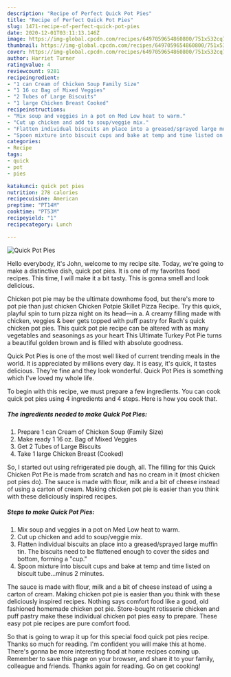 ```yaml
---
description: "Recipe of Perfect Quick Pot Pies"
title: "Recipe of Perfect Quick Pot Pies"
slug: 1471-recipe-of-perfect-quick-pot-pies
date: 2020-12-01T03:11:13.146Z
image: https://img-global.cpcdn.com/recipes/6497059654860800/751x532cq70/quick-pot-pies-recipe-main-photo.jpg
thumbnail: https://img-global.cpcdn.com/recipes/6497059654860800/751x532cq70/quick-pot-pies-recipe-main-photo.jpg
cover: https://img-global.cpcdn.com/recipes/6497059654860800/751x532cq70/quick-pot-pies-recipe-main-photo.jpg
author: Harriet Turner
ratingvalue: 4
reviewcount: 9281
recipeingredient:
- "1 can Cream of Chicken Soup Family Size"
- "1 16 oz Bag of Mixed Veggies"
- "2 Tubes of Large Biscuits"
- "1 large Chicken Breast Cooked"
recipeinstructions:
- "Mix soup and veggies in a pot on Med Low heat to warm."
- "Cut up chicken and add to soup/veggie mix."
- "Flatten individual biscuits an place into a greased/sprayed large muffin tin. The biscuits need to be flattened enough to cover the sides and bottom, forming a &#34;cup.&#34;"
- "Spoon mixture into biscuit cups and bake at temp and time listed on biscuit tube...minus 2 minutes."
categories:
- Recipe
tags:
- quick
- pot
- pies

katakunci: quick pot pies 
nutrition: 278 calories
recipecuisine: American
preptime: "PT14M"
cooktime: "PT53M"
recipeyield: "1"
recipecategory: Lunch

---
```



![Quick Pot Pies](https://img-global.cpcdn.com/recipes/6497059654860800/751x532cq70/quick-pot-pies-recipe-main-photo.jpg)

Hello everybody, it's John, welcome to my recipe site. Today, we're going to make a distinctive dish, quick pot pies. It is one of my favorites food recipes. This time, I will make it a bit tasty. This is gonna smell and look delicious.

Chicken pot pie may be the ultimate downhome food, but there&#39;s more to pot pie than just chicken Chicken Potpie Skillet Pizza Recipe. Try this quick, playful spin to turn pizza night on its head—in a. A creamy filling made with chicken, veggies &amp; beer gets topped with puff pastry for Rach&#39;s quick chicken pot pies. This quick pot pie recipe can be altered with as many vegetables and seasonings as your heart This Ultimate Turkey Pot Pie turns a beautiful golden brown and is filled with absolute goodness.

Quick Pot Pies is one of the most well liked of current trending meals in the world. It is appreciated by millions every day. It is easy, it's quick, it tastes delicious. They're fine and they look wonderful. Quick Pot Pies is something which I've loved my whole life.


To begin with this recipe, we must prepare a few ingredients. You can cook quick pot pies using 4 ingredients and 4 steps. Here is how you cook that.

<!--inarticleads1-->

##### The ingredients needed to make Quick Pot Pies:

1. Prepare 1 can Cream of Chicken Soup (Family Size)
1. Make ready 1 16 oz. Bag of Mixed Veggies
1. Get 2 Tubes of Large Biscuits
1. Take 1 large Chicken Breast (Cooked)


So, I started out using refrigerated pie dough, all. The filling for this Quick Chicken Pot Pie is made from scratch and has no cream in it (most chicken pot pies do). The sauce is made with flour, milk and a bit of cheese instead of using a carton of cream. Making chicken pot pie is easier than you think with these deliciously inspired recipes. 

<!--inarticleads2-->

##### Steps to make Quick Pot Pies:

1. Mix soup and veggies in a pot on Med Low heat to warm.
1. Cut up chicken and add to soup/veggie mix.
1. Flatten individual biscuits an place into a greased/sprayed large muffin tin. The biscuits need to be flattened enough to cover the sides and bottom, forming a &#34;cup.&#34;
1. Spoon mixture into biscuit cups and bake at temp and time listed on biscuit tube...minus 2 minutes.


The sauce is made with flour, milk and a bit of cheese instead of using a carton of cream. Making chicken pot pie is easier than you think with these deliciously inspired recipes. Nothing says comfort food like a good, old fashioned homemade chicken pot pie. Store-bought rotisserie chicken and puff pastry make these individual chicken pot pies easy to prepare. These easy pot pie recipes are pure comfort food. 

So that is going to wrap it up for this special food quick pot pies recipe. Thanks so much for reading. I'm confident you will make this at home. There's gonna be more interesting food at home recipes coming up. Remember to save this page on your browser, and share it to your family, colleague and friends. Thanks again for reading. Go on get cooking!
